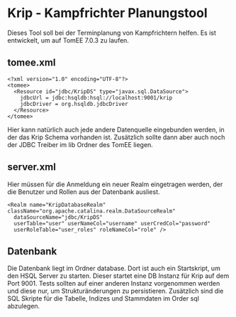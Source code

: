 # Krip - Kampfrichter Planungstool
Dieses Tool soll bei der Terminplanung von Kampfrichtern helfen. Es ist entwickelt, um auf TomEE 7.0.3 zu laufen.

## tomee.xml
```
<?xml version="1.0" encoding="UTF-8"?>
<tomee>
  <Resource id="jdbc/KripDS" type="javax.sql.DataSource">
    jdbcUrl = jdbc:hsqldb:hsql://localhost:9001/krip
    jdbcDriver = org.hsqldb.jdbcDriver
  </Resource>
</tomee>
```
Hier kann natürlich auch jede andere Datenquelle eingebunden werden, in der das Krip Schema vorhanden ist. Zusätzlich sollte dann aber auch noch der JDBC Treiber im lib Ordner des TomEE liegen.

## server.xml
Hier müssen für die Anmeldung ein neuer Realm eingetragen werden, der die Benutzer und Rollen aus der Datenbank ausliest.
```
<Realm name="KripDatabaseRealm" className="org.apache.catalina.realm.DataSourceRealm"
  dataSourceName="jdbc/KripDS"
  userTable="user" userNameCol="username" userCredCol="password"
  userRoleTable="user_roles" roleNameCol="role" />
```

## Datenbank
Die Datenbank liegt im Ordner database. Dort ist auch ein Startskript, um den HSQL Server zu starten. Dieser startet eine DB Instanz für Krip auf dem Port 9001. Tests sollten auf einer anderen Instanz vorgenommen werden und diese nur, um Strukturänderungen zu persistieren. Zusätzlich sind die SQL Skripte für die Tabelle, Indizes und Stammdaten im Order sql abzulegen.
